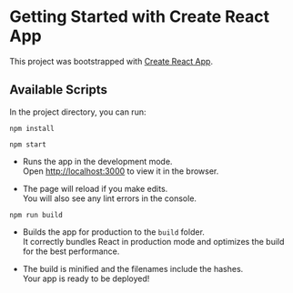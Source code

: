 # Getting Started with Create React App

This project was bootstrapped with [Create React App](https://github.com/facebook/create-react-app).

## Available Scripts

In the project directory, you can run:

```
npm install
```

```
npm start
```

- Runs the app in the development mode.\
  Open [http://localhost:3000](http://localhost:3000) to view it in the browser.

- The page will reload if you make edits.\
  You will also see any lint errors in the console.

```
npm run build
```

- Builds the app for production to the `build` folder.\
  It correctly bundles React in production mode and optimizes the build for the best performance.

- The build is minified and the filenames include the hashes.\
  Your app is ready to be deployed!
